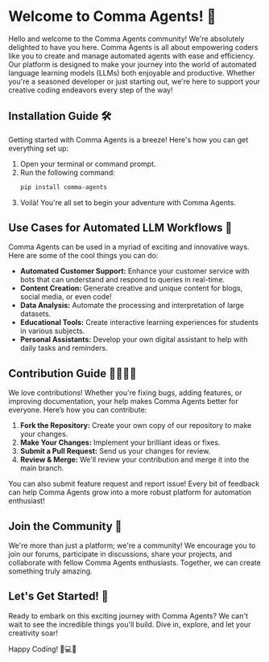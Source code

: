 # Welcome to Comma Agents! 🌟

Hello and welcome to the Comma Agents community! We're absolutely delighted to have you here. Comma Agents is all about empowering coders like you to create and manage automated agents with ease and efficiency. Our platform is designed to make your journey into the world of automated language learning models (LLMs) both enjoyable and productive. Whether you're a seasoned developer or just starting out, we're here to support your creative coding endeavors every step of the way!

## Installation Guide 🛠️

Getting started with Comma Agents is a breeze! Here's how you can get everything set up:

1. Open your terminal or command prompt.
2. Run the following command:
   ```bash
   pip install comma-agents
   ```
3. Voilà! You're all set to begin your adventure with Comma Agents.

## Use Cases for Automated LLM Workflows 🚀

Comma Agents can be used in a myriad of exciting and innovative ways. Here are some of the cool things you can do:

- **Automated Customer Support:** Enhance your customer service with bots that can understand and respond to queries in real-time.
- **Content Creation:** Generate creative and unique content for blogs, social media, or even code!
- **Data Analysis:** Automate the processing and interpretation of large datasets.
- **Educational Tools:** Create interactive learning experiences for students in various subjects.
- **Personal Assistants:** Develop your own digital assistant to help with daily tasks and reminders.

## Contribution Guide 👨‍💻👩‍💻

We love contributions! Whether you're fixing bugs, adding features, or improving documentation, your help makes Comma Agents better for everyone. Here’s how you can contribute:

1. **Fork the Repository:** Create your own copy of our repository to make your changes.
2. **Make Your Changes:** Implement your brilliant ideas or fixes.
3. **Submit a Pull Request:** Send us your changes for review.
4. **Review & Merge:** We'll review your contribution and merge it into the main branch.

You can also submit feature request and report issue!
Every bit of feedback can help Comma Agents grow into a more robust platform for automation enthusiast!
<!-- Check out our [Contributing Guidelines](#) for more detailed information. -->

## Join the Community 🤝

We're more than just a platform; we're a community! We encourage you to join our forums, participate in discussions, share your projects, and collaborate with fellow Comma Agents enthusiasts. Together, we can create something truly amazing.

<!-- - [Community Forum](#)
- [Discord Channel](#)
- [GitHub Discussions](#) -->

## Let's Get Started! 🎉

Ready to embark on this exciting journey with Comma Agents? We can't wait to see the incredible things you'll build. Dive in, explore, and let your creativity soar!

Happy Coding! 🚀💻🤖